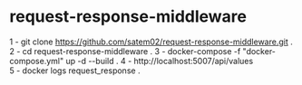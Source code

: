 # request-response-middleware

1 - git clone https://github.com/satem02/request-response-middleware.git . 
2 - cd request-response-middleware . 
3 - docker-compose -f "docker-compose.yml" up -d --build . 
4 - http://localhost:5007/api/values        
5 - docker logs request_response . 
